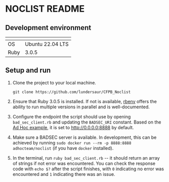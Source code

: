 # NOCLIST README

## Development environment

| <!-- -->    | <!-- -->    |
|-----|--------|
| OS | Ubuntu 22.04 LTS |
| Ruby | 3.0.5 |

## Setup and run
1. Clone the project to your local machine.
    
    ```git clone https://github.com/lundersaur/CFPB_Noclist```

2. Ensure that Ruby 3.0.5 is installed. If not is available, [rbenv](https://github.com/rbenv/rbenv) offers the ability to run multiple versions in parallel and is well-documented.

3. Configure the endpoint the script should use by opening `bad_sec_client.rb` and updating the `BADSEC_URI` constant. Based on the [Ad Hoc example](https://homework.adhoc.team/noclist/#running-the-server), it is set to http://0.0.0.0:8888 by default.

4. Make sure a BADSEC server is available. In development, this can be achieved by running `sudo docker run --rm -p 8888:8888 adhocteam/noclist` (if you have `docker` installed).

5. In the terminal, run `ruby bad_sec_client.rb` -- it should return an array of strings if not error was encountered. You can check the response code with `echo $?` after the script finishes, with `0` indicating no error was encountered and `1` indicating there was an issue.

